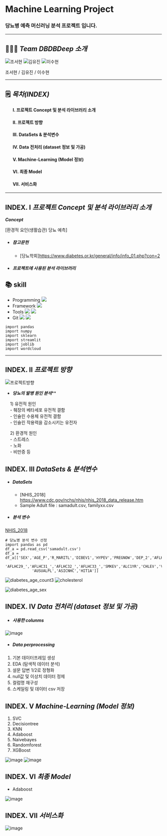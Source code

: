# Machine Learning Project
### 당뇨병 예측 머신러닝 분석 프로젝트 입니다.
---


## 👨‍👧‍👦 ___Team DBDBDeep 소개___


![조서현](https://github.com/seohyuny/ml_project/assets/154740829/299c4cb0-c98b-4358-b88d-c363000d818c)
![김유진](https://github.com/seohyuny/ml_project/assets/154740829/8dd8cbe7-5bec-4098-8d37-ed0dcf6e52e9)
![이수현](https://github.com/seohyuny/ml_project/assets/154740829/fd0e5ac6-50d6-49d6-96d0-d2240eb42a89)


조서현 / 김유진 / 이수현

---

## 🗒️ ___목차(INDEX)___
#### &emsp;&ensp; Ⅰ. 프로젝트 Concept 및 분석 라이브러리 소개</br> 
#### &emsp;&ensp; Ⅱ. 프로젝트 방향</br> 
#### &emsp;&ensp; Ⅲ. DataSets & 분석변수</br> 
#### &emsp;&ensp; Ⅳ. Data 전처리 (dataset 정보 및 가공)</br> 
#### &emsp;&ensp; Ⅴ. Machine-Learning (Model 정보)</br> 
#### &emsp;&ensp; Ⅵ. 최종 Model</br> 
#### &emsp;&ensp; Ⅶ. 서비스화</br>

---


## INDEX. Ⅰ ___프로젝트 Concept 및 분석 라이브러리 소개___

___Concept___

[환경적 요인(생활습관) 당뇨 예측]

- ##### 참고문헌
  - [당뇨학회]<https://www.diabetes.or.kr/general/info/info_01.php?con=2>

- ##### 프로젝트에 사용된 분석 라이브러리

## :books: skill
- Programming <img src="https://img.shields.io/badge/Python-3776AB?style=for-the-badge&logo=Python&logoColor=white">
- Framework <img src="https://img.shields.io/badge/Streamlit-FF4B4B?style=for-the-badge&logo=Streamlit&logoColor=white">
- Tools <img src="https://img.shields.io/badge/jupyter-F37626?style=for-the-badge&logo=jupyter&logoColor=white"> <img src="https://img.shields.io/badge/visualstudiocode-007ACC?style=for-the-badge&logo=visualstudiocode&logoColor=white">
- Git <img src="https://img.shields.io/badge/Git-F05032?style=for-the-badge&logo=jupyter&logoColor=white"> <img src="https://img.shields.io/badge/github-181717?style=for-the-badge&logo=github&logoColor=white">

```
import pandas
import numpy
import sklearn
import streamlit
import joblib
import wordcloud
```

--- 

## INDEX. Ⅱ ___프로젝트 방향___


![프로젝트방향](https://github.com/seohyuny/ml_project/assets/151902232/eb27707c-fafa-484b-99ba-dacb9e104beb)


-  ___당뇨의 발병 원인 분석___**<br>

&nbsp;&nbsp;&nbsp; 1) 유전적 원인</br>
&nbsp;&nbsp;&nbsp; - 췌장의 베타세포 유전적 결함</br>
&nbsp;&nbsp;&nbsp; - 인슐린 수용체 유전적 결함</br>
&nbsp;&nbsp;&nbsp; - 인슐린 작용력을 감소시키는 유전자</br>

&nbsp;&nbsp;&nbsp; 2) 환경적 원인</br>
&nbsp;&nbsp;&nbsp; - 스트레스</br>
&nbsp;&nbsp;&nbsp; - 노화</br>
&nbsp;&nbsp;&nbsp; - 비만증 등</br>

## INDEX. Ⅲ ___DataSets & 분석변수___

- ##### DataSets
  - [NHIS_2018] <https://www.cdc.gov/nchs/nhis/nhis_2018_data_release.htm>
  - Sample Adult file : samadult.csv, familyxx.csv

- ##### 분석 변수
[NHIS_2018](https://www.cdc.gov/nchs/nhis/nhis_2018_data_release.htm)

```
# 당뇨병 분석 변수 선정
import pandas as pd
df_a = pd.read_csv('samadult.csv')
df_a = df_a[['SEX','AGE_P','R_MARITL','DIBEV1','HYPEV','PREGNOW','DEP_2','AFLHCA18','BMI',
            'AFLHC29_','AFLHC31_','AFLHC32_','AFLHC33_','SMKEV','ALC1YR','CHLEV','VIGNO',
            'AUSUALPL','ASICNHC','HIT1A']]
```

![diabetes_age_count3](https://github.com/seohyuny/ml_project/assets/154740829/5b359a1c-bb3d-46e0-82bd-c98868b64571) ![cholesterol](https://github.com/seohyuny/ml_project/assets/154740829/84c3562f-3262-44bd-a775-1c0cd0ebbba2)


![diabetes_age_sex](https://github.com/seohyuny/ml_project/assets/154740829/1b8c6494-6fd8-42c6-ad52-510920ad11b3)



## INDEX. Ⅳ ___Data 전처리 (dataset 정보 및 가공)___

- ##### 사용한 colunms
![image](https://github.com/seohyuny/ml_project/assets/154740829/23c10fdf-8f9e-49fd-84d2-6eebbb2bcf6e)

- ##### Data perprocessing

1) 기본 데이터프레임 생성
2) EDA (탐색적 데이터 분석)
3) 설문 답변 1/2로 정형화
4) null값 및 이상치 데이터 정제
5) 컬럼명 재구성
6) 스케일링 및 데이터 csv 저장

## INDEX. Ⅴ ___Machine-Learning (Model 정보)___

1) SVC
2) Decisiontree
3) KNN
4) Adaboost
5) Naivebayes
6) Randomforest
7) XGBoost

![image](https://github.com/seohyuny/ml_project/assets/154740829/eb76dd4a-e5e5-4160-b4d5-5909615dcd2c)  ![image](https://github.com/seohyuny/ml_project/assets/154740829/47010c45-f1db-40d7-9f5c-d181a994c172)


## INDEX. Ⅵ ___최종 Model___

- Adaboost


![image](https://github.com/seohyuny/ml_project/assets/154740829/27294c40-a89d-4278-a5df-8e485e6a2c67)


## INDEX. Ⅶ ___서비스화___

![image](https://github.com/seohyuny/ml_project/assets/154740829/835449d1-f8f5-4977-967b-8868b5a81c97)


